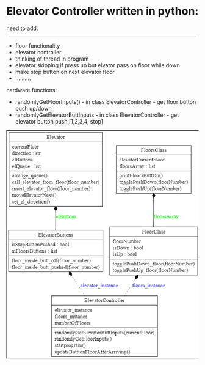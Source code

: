 
# Elevator Controller written in python:


need to add: 
______________

* ~~floor functionality~~
* elevator controller 
* thinking of thread in program
* elevator skipping if press  up but elvator pass on floor while down
* make stop button on next elevator floor 
* ..........

hardware functions:

* randomlyGetFloorInputs() - in class ElevatorController - get floor button push up/down
* randomlyGetElevatorButtInputs - in class ElevatorController -  get elevator button push [1,2,3,4, stop]


![UML](./diagram/myUML.png)